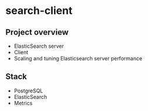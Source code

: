 # search-client



## Project overview 
+ ElasticSearch server 
+ Client 
+ Scaling and tuning Elasticsearch server performance 



## Stack 
+ PostgreSQL 
+ ElasticSearch 
+ Metrics 
